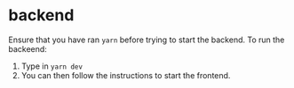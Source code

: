 # backend

Ensure that you have ran `yarn` before trying to start the backend.
To run the backeend:
 1. Type in `yarn dev`
 2. You can then follow the instructions to start the frontend.